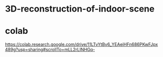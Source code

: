 # 3D-reconstruction-of-indoor-scene
# colab
https://colab.research.google.com/drive/11LTvYtBv6_YEAeiHFn686PKwFJpx489g?usp=sharing#scrollTo=mLL2rLINHGq-
